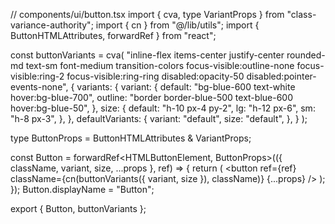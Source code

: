 // components/ui/button.tsx
import { cva, type VariantProps } from "class-variance-authority";
import { cn } from "@/lib/utils";
import { ButtonHTMLAttributes, forwardRef } from "react";

const buttonVariants = cva(
  "inline-flex items-center justify-center rounded-md text-sm font-medium transition-colors focus-visible:outline-none focus-visible:ring-2 focus-visible:ring-ring disabled:opacity-50 disabled:pointer-events-none",
  {
    variants: {
      variant: {
        default: "bg-blue-600 text-white hover:bg-blue-700",
        outline: "border border-blue-500 text-blue-600 hover:bg-blue-50",
      },
      size: {
        default: "h-10 px-4 py-2",
        lg: "h-12 px-6",
        sm: "h-8 px-3",
      },
    },
    defaultVariants: {
      variant: "default",
      size: "default",
    },
  }
);

type ButtonProps = ButtonHTMLAttributes<HTMLButtonElement> & VariantProps<typeof buttonVariants>;

const Button = forwardRef<HTMLButtonElement, ButtonProps>(({ className, variant, size, ...props }, ref) => {
  return (
    <button ref={ref} className={cn(buttonVariants({ variant, size }), className)} {...props} />
  );
});
Button.displayName = "Button";

export { Button, buttonVariants };